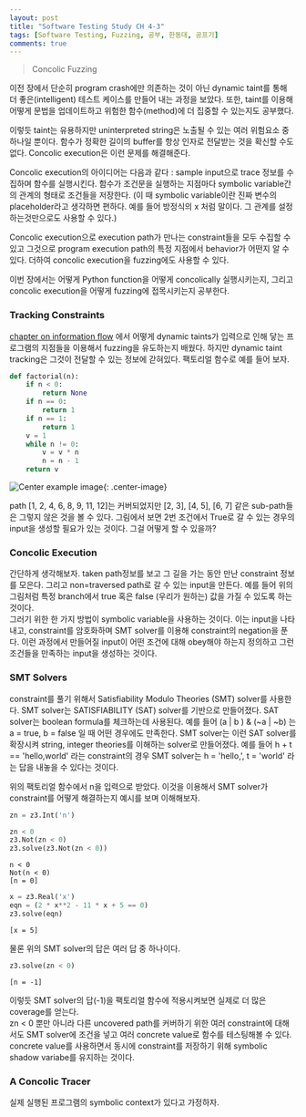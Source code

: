 ```yaml
---
layout: post
title: "Software Testing Study CH 4-3"
tags: [Software Testing, Fuzzing, 공부, 한동대, 공프기]
comments: true
---
```


> Concolic Fuzzing  

이전 장에서 단순히 program crash에만 의존하는 것이 아닌 dynamic taint를 통해 더 좋은(intelligent) 테스트 케이스를 만들어 내는 과정을 보았다. 또한, taint를 이용해 어떻게 문법을 업데이트하고 위험한 함수(method)에 더 집중할 수 있는지도 공부했다.  

이렇듯 taint는 유용하지만 uninterpreted string은 노출될 수 있는 여러 위험요소 중 하나일 뿐이다. 함수가 정확한 길이의 buffer를 항상 인자로 전달받는 것을 확신할 수도 없다. Concolic execution은 이런 문제를 해결해준다.  

Concolic execution의 아이디어는 다음과 같다 : sample input으로 trace 정보를 수집하며 함수를 실행시킨다. 함수가 조건문을 실행하는 지점마다 symbolic variable간의 관계의 형태로 조건들을 저장한다. (이 때 symbolic variable이란 진짜 변수의 placeholder라고 생각하면 편하다. 예를 들어 방정식의 x 처럼 말이다. 그 관계를 설정하는것만으로도 사용할 수 있다.)  

Concolic execution으로 execution path가 만나는 constraint들을 모두 수집할 수 있고 그것으로 program execution path의 특정 지점에서 behavior가 어떤지 알 수 있다. 더하여 concolic execution을 fuzzing에도 사용할 수 있다.  

이번 장에서는 어떻게 Python function을 어떻게 concolically 실행시키는지, 그리고 concolic execution을 어떻게 fuzzing에 접목시키는지 공부한다.  

### Tracking Constraints  
[chapter on information flow](https://sihyungyou.github.io/fuzzingbook-ch4-2/) 에서 어떻게 dynamic taints가 입력으로 인해 닿는 프로그램의 지점들을 이용해서 fuzzing을 유도하는지 배웠다. 하지만 dynamic taint tracking은 그것이 전달할 수 있는 정보에 갇혀있다. 팩토리얼 함수로 예를 들어 보자.  

~~~python
def factorial(n):
    if n < 0:
        return None
    if n == 0:
        return 1
    if n == 1:
        return 1
    v = 1
    while n != 0:
        v = v * n
        n = n - 1
    return v
~~~

![Center example image](https://user-images.githubusercontent.com/35067611/62604162-6aa1c200-b932-11e9-97f5-20db52385cff.png "Center"){: .center-image}  

path [1, 2, 4, 6, 8, 9, 11, 12]는 커버되었지만 [2, 3], [4, 5], [6, 7] 같은 sub-path들은 그렇지 않은 것을 볼 수 있다. 그림에서 보면 2번 조건에서 True로 갈 수 있는 경우의 input을 생성할 필요가 있는 것이다. 그걸 어떻게 할 수 있을까?  

### Concolic Execution  
간단하게 생각해보자. taken path정보를 보고 그 길을 가는 동안 만난 constraint 정보를 모은다. 그리고 non=traversed path로 갈 수 있는 input을 만든다. 예를 들어 위의 그림처럼 특정 branch에서 true 혹은 false (우리가 원하는) 값을 가질 수 있도록 하는 것이다.  
그러기 위한 한 가지 방법이 symbolic variable을 사용하는 것이다. 이는 input을 나타내고, constraint를 암호화하며 SMT solver를 이용해 constraint의 negation을 푼다. 이런 과정에서 만들어질 input이 어떤 조건에 대해 obey해야 하는지 정의하고 그런 조건들을 만족하는 input을 생성하는 것이다.  

### SMT Solvers  
constraint를 풀기 위해서 Satisfiability Modulo Theories (SMT) solver를 사용한다. SMT solver는 SATISFIABILITY (SAT) solver를 기반으로 만들어졌다. SAT solver는 boolean formula를 체크하는데 사용된다. 예를 들어 (a | b ) & (~a | ~b) 는 a = true, b = false 일 때 어떤 경우에도 만족한다. SMT solver는 이런 SAT solver를 확장시켜 string, integer theories를 이해하는 solver로 만들어졌다. 예를 들어 h + t == 'hello,world' 라는 constraint의 경우 SMT solver는 h = 'hello,', t = 'world' 라는 답을 내놓을 수 있다는 것이다.  

위의 팩토리얼 함수에서 n을 입력으로 받았다. 이것을 이용해서 SMT solver가 constraint를 어떻게 해결하는지 예시를 보며 이해해보자.  
~~~python
zn = z3.Int('n')

zn < 0
z3.Not(zn < 0)
z3.solve(z3.Not(zn < 0))
~~~
~~~
n < 0
Not(n < 0)
[n = 0]
~~~

~~~python
x = z3.Real('x')
eqn = (2 * x**2 - 11 * x + 5 == 0)
z3.solve(eqn)
~~~
~~~
[x = 5]
~~~
물론 위의 SMT solver의 답은 여러 답 중 하나이다.  

~~~python
z3.solve(zn < 0)
~~~
~~~
[n = -1]
~~~
이렇듯 SMT solver의 답(-1)을 팩토리얼 함수에 적용시켜보면 실제로 더 많은 coverage를 얻는다.  
zn < 0 뿐만 아니라 다른 uncovered path를 커버하기 위한 여러 constraint에 대해서도 SMT solver에 조건을 넣고 여러 concrete value로 함수를 테스팅해볼 수 있다. concrete value를 사용하면서 동시에 constraint를 저장하기 위해 symbolic shadow variabe를 유지하는 것이다.  

### A Concolic Tracer  
실제 실행된 프로그램의 symbolic context가 있다고 가정하자. 